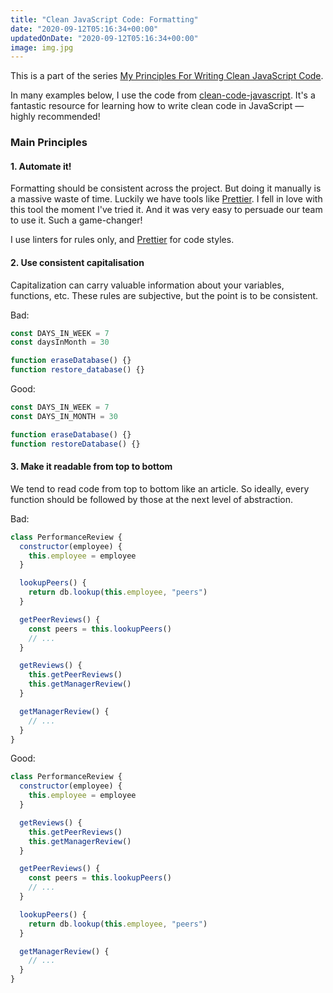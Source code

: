 ```yaml
---
title: "Clean JavaScript Code: Formatting"
date: "2020-09-12T05:16:34+00:00"
updatedOnDate: "2020-09-12T05:16:34+00:00"
image: img.jpg
---
```


This is a part of the series [My Principles For Writing Clean JavaScript Code](https://anastasiya.dev/clean-js-code/).

In many examples below, I use the code from [clean-code-javascript](https://github.com/ryanmcdermott/clean-code-javascript). It's a fantastic resource for learning how to write clean code in JavaScript — highly recommended!

### Main Principles

#### 1. Automate it!

Formatting should be consistent across the project. But doing it manually is a massive waste of time. Luckily we have tools like [Prettier](https://prettier.io/). I fell in love with this tool the moment I've tried it. And it was very easy to persuade our team to use it. Such a game-changer!

I use linters for rules only, and [Prettier](https://prettier.io/) for code styles.

#### 2. Use consistent capitalisation

Capitalization can carry valuable information about your variables,
functions, etc. These rules are subjective, but the point is to be consistent.

Bad:

```javascript
const DAYS_IN_WEEK = 7
const daysInMonth = 30

function eraseDatabase() {}
function restore_database() {}
```

Good:

```javascript
const DAYS_IN_WEEK = 7
const DAYS_IN_MONTH = 30

function eraseDatabase() {}
function restoreDatabase() {}
```

#### 3. Make it readable from top to bottom

We tend to read code from top to bottom like an article. So ideally, every function should be followed by those at the next level of abstraction.

Bad:

```javascript
class PerformanceReview {
  constructor(employee) {
    this.employee = employee
  }

  lookupPeers() {
    return db.lookup(this.employee, "peers")
  }

  getPeerReviews() {
    const peers = this.lookupPeers()
    // ...
  }

  getReviews() {
    this.getPeerReviews()
    this.getManagerReview()
  }

  getManagerReview() {
    // ...
  }
}
```

Good:

```javascript
class PerformanceReview {
  constructor(employee) {
    this.employee = employee
  }

  getReviews() {
    this.getPeerReviews()
    this.getManagerReview()
  }

  getPeerReviews() {
    const peers = this.lookupPeers()
    // ...
  }

  lookupPeers() {
    return db.lookup(this.employee, "peers")
  }

  getManagerReview() {
    // ...
  }
}
```
